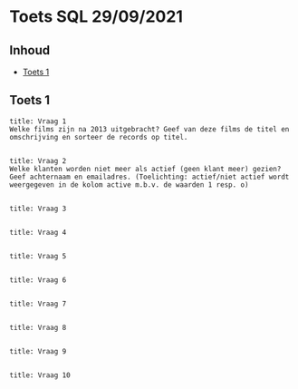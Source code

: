 # Toets SQL 29/09/2021

## Inhoud

- [Toets 1](#Toets%201)

## Toets 1

```ad-quote
title: Vraag 1
Welke films zijn na 2013 uitgebracht? Geef van deze films de titel en omschrijving en sorteer de records op titel.
```

```sql

```

```ad-quote
title: Vraag 2
Welke klanten worden niet meer als actief (geen klant meer) gezien? Geef achternaam en emailadres. (Toelichting: actief/niet actief wordt weergegeven in de kolom active m.b.v. de waarden 1 resp. o)
```

```sql

```

```ad-quote
title: Vraag 3

```

```sql

```

```ad-quote
title: Vraag 4

```

```sql

```

```ad-quote
title: Vraag 5

```

```sql

```

```ad-quote
title: Vraag 6

```

```sql

```

```ad-quote
title: Vraag 7

```

```sql

```

```ad-quote
title: Vraag 8

```

```sql

```

```ad-quote
title: Vraag 9

```

```sql

```

```ad-quote
title: Vraag 10

```

```sql

```